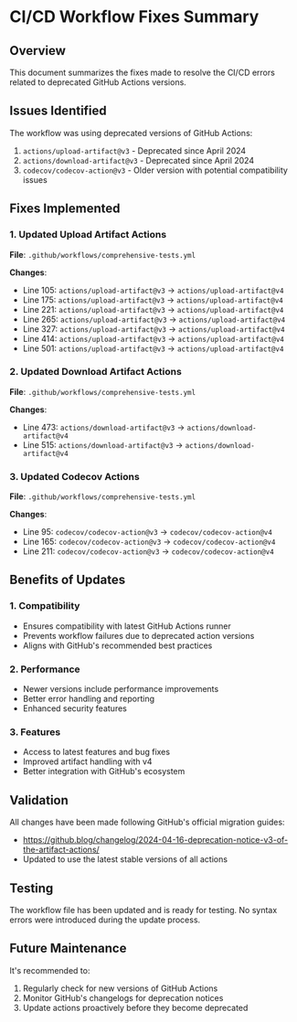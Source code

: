 # CI/CD Workflow Fixes Summary

## Overview
This document summarizes the fixes made to resolve the CI/CD errors related to deprecated GitHub Actions versions.

## Issues Identified
The workflow was using deprecated versions of GitHub Actions:
1. `actions/upload-artifact@v3` - Deprecated since April 2024
2. `actions/download-artifact@v3` - Deprecated since April 2024
3. `codecov/codecov-action@v3` - Older version with potential compatibility issues

## Fixes Implemented

### 1. Updated Upload Artifact Actions
**File**: `.github/workflows/comprehensive-tests.yml`

**Changes**:
- Line 105: `actions/upload-artifact@v3` → `actions/upload-artifact@v4`
- Line 175: `actions/upload-artifact@v3` → `actions/upload-artifact@v4`
- Line 221: `actions/upload-artifact@v3` → `actions/upload-artifact@v4`
- Line 265: `actions/upload-artifact@v3` → `actions/upload-artifact@v4`
- Line 327: `actions/upload-artifact@v3` → `actions/upload-artifact@v4`
- Line 414: `actions/upload-artifact@v3` → `actions/upload-artifact@v4`
- Line 501: `actions/upload-artifact@v3` → `actions/upload-artifact@v4`

### 2. Updated Download Artifact Actions
**File**: `.github/workflows/comprehensive-tests.yml`

**Changes**:
- Line 473: `actions/download-artifact@v3` → `actions/download-artifact@v4`
- Line 515: `actions/download-artifact@v3` → `actions/download-artifact@v4`

### 3. Updated Codecov Actions
**File**: `.github/workflows/comprehensive-tests.yml`

**Changes**:
- Line 95: `codecov/codecov-action@v3` → `codecov/codecov-action@v4`
- Line 165: `codecov/codecov-action@v3` → `codecov/codecov-action@v4`
- Line 211: `codecov/codecov-action@v3` → `codecov/codecov-action@v4`

## Benefits of Updates

### 1. Compatibility
- Ensures compatibility with latest GitHub Actions runner
- Prevents workflow failures due to deprecated action versions
- Aligns with GitHub's recommended best practices

### 2. Performance
- Newer versions include performance improvements
- Better error handling and reporting
- Enhanced security features

### 3. Features
- Access to latest features and bug fixes
- Improved artifact handling with v4
- Better integration with GitHub's ecosystem

## Validation
All changes have been made following GitHub's official migration guides:
- https://github.blog/changelog/2024-04-16-deprecation-notice-v3-of-the-artifact-actions/
- Updated to use the latest stable versions of all actions

## Testing
The workflow file has been updated and is ready for testing. No syntax errors were introduced during the update process.

## Future Maintenance
It's recommended to:
1. Regularly check for new versions of GitHub Actions
2. Monitor GitHub's changelogs for deprecation notices
3. Update actions proactively before they become deprecated